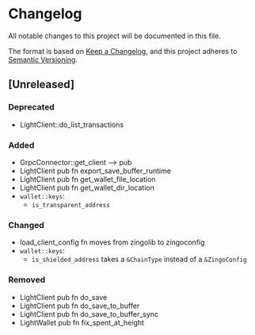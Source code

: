 # Changelog

All notable changes to this project will be documented in this file.

The format is based on [Keep a Changelog](https://keepachangelog.com/en/1.0.0/),
and this project adheres to [Semantic Versioning](https://semver.org/spec/v2.0.0.html).

## [Unreleased]

### Deprecated

- LightClient::do_list_transactions

### Added

- GrpcConnector::get_client --> pub
- LightClient pub fn export_save_buffer_runtime
- LightClient pub fn get_wallet_file_location
- LightClient pub fn get_wallet_dir_location
- `wallet::keys`:
  - `is_transparent_address`

### Changed

- load_client_config fn moves from zingolib to zingoconfig
- `wallet::keys`:
  - `is_shielded_address` takes a `&ChainType` instead of a `&ZingoConfig`

### Removed

- LightClient pub fn do_save
- LightClient pub fn do_save_to_buffer
- LightClient pub fn do_save_to_buffer_sync
- LightWallet pub fn fix_spent_at_height
